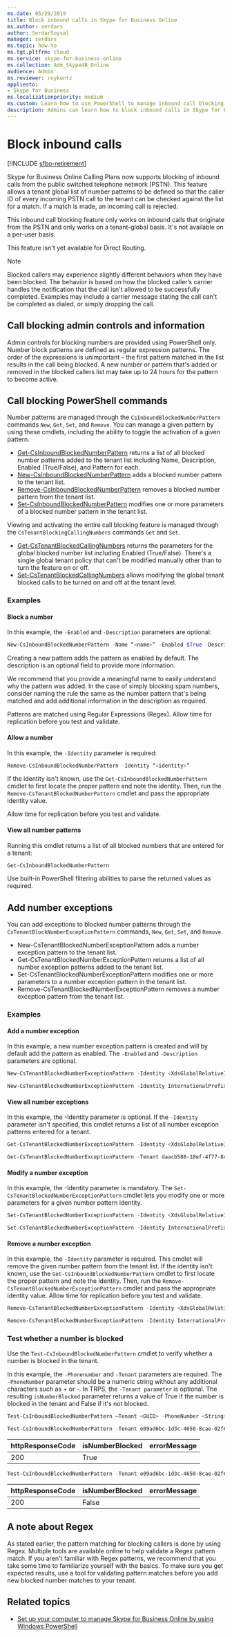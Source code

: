 ```yaml
---
ms.date: 05/29/2019
title: Block inbound calls in Skype for Business Online
ms.author: serdars
author: SerdarSoysal
manager: serdars
ms.topic: how-to
ms.tgt.pltfrm: cloud
ms.service: skype-for-business-online
ms.collection: Adm_Skype4B_Online
audience: Admin
ms.reviewer: roykuntz
appliesto:
- Skype for Business
ms.localizationpriority: medium
ms.custom: Learn how to use PowerShell to manage inbound call blocking in Skype for Business Online.
description: Admins can learn how to block inbound calls in Skype for Business Online.
---
```


# Block inbound calls

[!INCLUDE [sfbo-retirement](../../Hub/includes/sfbo-retirement.md)]

Skype for Business Online Calling Plans now supports blocking of inbound calls from the public switched telephone network (PSTN). This feature allows a tenant global list of number patterns to be defined so that the caller ID of every incoming PSTN call to the tenant can be checked against the list for a match. If a match is made, an incoming call is rejected.

This inbound call blocking feature only works on inbound calls that originate from the PSTN and only works on a tenant-global basis. It's not available on a per-user basis.

This feature isn't yet available for Direct Routing.

>[!NOTE]
> Blocked callers may experience slightly different behaviors when they have been blocked. The behavior is based on how the blocked caller’s carrier handles the notification that the call isn't allowed to be successfully completed. Examples may include a carrier message stating the call can't be completed as dialed, or simply dropping the call.

## Call blocking admin controls and information

Admin controls for blocking numbers are provided using PowerShell only. Number block patterns are defined as regular expression patterns. The order of the expressions is unimportant – the first pattern matched in the list results in the call being blocked. A new number or pattern that's added or removed in the blocked callers list may take up to 24 hours for the pattern to become active.

## Call blocking PowerShell commands

Number patterns are managed through the ```CsInboundBlockedNumberPattern``` commands ```New```, ```Get```, ```Set```, and ```Remove```. You can manage a given pattern by using these cmdlets, including the ability to toggle the activation of a given pattern.
- [Get-CsInboundBlockedNumberPattern](/powershell/module/skype/get-csinboundblockednumberpattern)
returns a list of all blocked number patterns added to the tenant list including Name, Description, Enabled (True/False), and Pattern for each.
- [New-CsInboundBlockedNumberPattern](/powershell/module/skype/new-csinboundblockednumberpattern)
adds a blocked number pattern to the tenant list.
- [Remove-CsInboundBlockedNumberPattern](/powershell/module/skype/remove-csinboundblockednumberpattern)
removes a blocked number pattern from the tenant list.
- [Set-CsInboundBlockedNumberPattern](/powershell/module/skype/set-csinboundblockednumberpattern)
modifies one or more parameters of a blocked number pattern in the tenant list.

Viewing and activating the entire call blocking feature is managed through the ```CsTenantBlockingCallingNumbers``` commands ```Get``` and ```Set```.

- [Get-CsTenantBlockedCallingNumbers](/powershell/module/skype/get-cstenantblockedcallingnumbers) returns the parameters for the global blocked number list including Enabled (True/False). There's a single global tenant policy that can't be modified manually other than to turn the feature on or off.
- [Set-CsTenantBlockedCallingNumbers](/powershell/module/skype/set-cstenantblockedcallingnumbers) allows modifying the global tenant blocked calls to be turned on and off at the tenant level.

### Examples

#### Block a number

In this example, the ```-Enabled``` and ```-Description``` parameters are optional:

```powershell
New-CsInboundBlockedNumberPattern -Name “<name>” -Enabled $True -Description “<description>” -Pattern “^[+]?13125550000”
```

Creating a new pattern adds the pattern as enabled by default. The description is an optional field to provide more information.

We recommend that you provide a meaningful name to easily understand why the pattern was added. In the case of simply blocking spam numbers, consider naming the rule the same as the number pattern that's being matched and add additional information in the description as required.

Patterns are matched using Regular Expressions (Regex).
Allow time for replication before you test and validate.

#### Allow a number

In this example, the ```-Identity``` parameter is required:

```powershell
Remove-CsInboundBlockedNumberPattern -Identity “<identity>”
```

If the identity isn't known, use the ```Get-CsInboundBlockedNumberPattern``` cmdlet to first locate the proper pattern and note the identity. Then, run the ```Remove-CsTenantBlockedNumberPattern``` cmdlet and pass the appropriate identity value.

Allow time for replication before you test and validate.

#### View all number patterns

Running this cmdlet returns a list of all blocked numbers that are entered for a tenant:

```powershell
Get-CsInboundBlockedNumberPattern
```

Use built-in PowerShell filtering abilities to parse the returned values as required.

## Add number exceptions

You can add exceptions to blocked number patterns through the ```CsTenantBlockNumberExceptionPattern``` commands, ```New```, ```Get```, ```Set```, and ```Remove```.

- New-CsTenantBlockedNumberExceptionPattern adds a number exception pattern to the tenant list.
- Get-CsTenantBlockedNumberExceptionPattern returns a list of all number exception patterns added to the tenant list.
- Set-CsTenantBlockedNumberExceptionPattern modifies one or more parameters to a number exception pattern in the tenant list.
- Remove-CsTenantBlockedNumberExceptionPattern removes a number exception pattern from the tenant list.

### Examples

#### Add a number exception

In this example, a new number exception pattern is created and will by default add the pattern as enabled. The ```-Enabled``` and ```-Description``` parameters are optional.

```powershell
New-CsTenantBlockedNumberExceptionPattern -Identity <XdsGlobalRelativeIdentity> -Tenant <GUID> -Pattern <String> -Enabled <bool> -Description <string>
```

```powershell
New-CsTenantBlockedNumberExceptionPattern -Identity InternationalPrefix -Tenant daacb588-18ef-4f77-8c83-955af9615930 -Pattern "^011(\d*)$" -Description "Allow international prefix in US"
```

#### View all number exceptions

In this example, the -Identity parameter is optional. If the ```-Identity``` parameter isn't specified, this cmdlet returns a list of all number exception patterns entered for a tenant.

```powershell
Get-CsTenantBlockedNumberExceptionPattern -Identity <XdsGlobalRelativeIdentity> -Tenant <GUID>
```

```powershell
Get-CsTenantBlockedNumberExceptionPattern -Tenant daacb588-18ef-4f77-8c83-955af9615930
```

#### Modify a number exception

In this example, the -Identity parameter is mandatory. The ```Set-CsTenantBlockedNumberExceptionPattern``` cmdlet lets you modify one or more parameters for a given number pattern identity.

```powershell
Set-CsTenantBlockedNumberExceptionPattern -Identity <XdsGlobalRelativeIdentity> -Tenant <GUID> -Enabled <bool> -Description <string> -Pattern <string>
```

```powershell
Set-CsTenantBlockedNumberExceptionPattern -Identity InternationalPrefix -Tenant daacb588-18ef-4f77-8c83-955af9615930  -Pattern "^022(\d*)$"
```

#### Remove a number exception

In this example, the ```-Identity``` parameter is required. This cmdlet will remove the given number pattern from the tenant list.  If the identity isn't known, use the ```Get-CsInboundBlockedNumberPattern``` cmdlet to first locate the proper pattern and note the identity. Then, run the ```Remove-CsTenantBlockedNumberExceptionPattern``` cmdlet and pass the appropriate identity value. Allow time for replication before you test and validate.

```powershell
Remove-CsTenantBlockedNumberExceptionPattern -Identity <XdsGlobalRelativeIdentity> -Tenant <GUID>
```

```powershell
Remove-CsTenantBlockedNumberExceptionPattern -Identity InternationalPrefix -Tenant daacb588-18ef-4f77-8c83-955af9615930
```

### Test whether a number is blocked

Use the ```Test-CsInboundBlockedNumberPattern``` cmdlet to verify whether a number is blocked in the tenant.

In this example, the ```-Phonenumber``` and ```-Tenant``` parameters are required. The ```-PhoneNumber``` parameter should be a numeric string without any additional characters such as + or -. In TRPS, the ```-Tenant parameter``` is optional. The resulting ```isNumberBlocked``` parameter returns a value of True if the number is blocked in the tenant and False if it's not blocked.

```powershell
Test-CsInboundBlockedNumberPattern –Tenant <GUID> -PhoneNumber <String>
```

```powershell
Test-CsInboundBlockedNumberPattern -Tenant e09ad6bc-1d3c-4650-8cae-02f6c5a04b45 -PhoneNumber 4255550101
```

|httpResponseCode  |isNumberBlocked   |errorMessage |
|---------|---------|---------|
|200    | True        |         |

```powershell
Test-CsInboundBlockedNumberPattern -Tenant e09ad6bc-1d3c-4650-8cae-02f6c5a04b45 -PhoneNumber 6045550188
```

|httpResponseCode  |isNumberBlocked   |errorMessage |
|---------|---------|---------|
|200    | False        |         |

## A note about Regex

As stated earlier, the pattern matching for blocking callers is done by using Regex. Multiple tools are available online to help validate a Regex pattern match. If you aren't familiar with Regex patterns, we recommend that you take some time to familiarize yourself with the basics. To make sure you get expected results, use a tool for validating pattern matches before you add new blocked number matches to your tenant.

## Related topics

- [Set up your computer to manage Skype for Business Online by using Windows PowerShell](../set-up-your-computer-for-windows-powershell/set-up-your-computer-for-windows-powershell.md)

